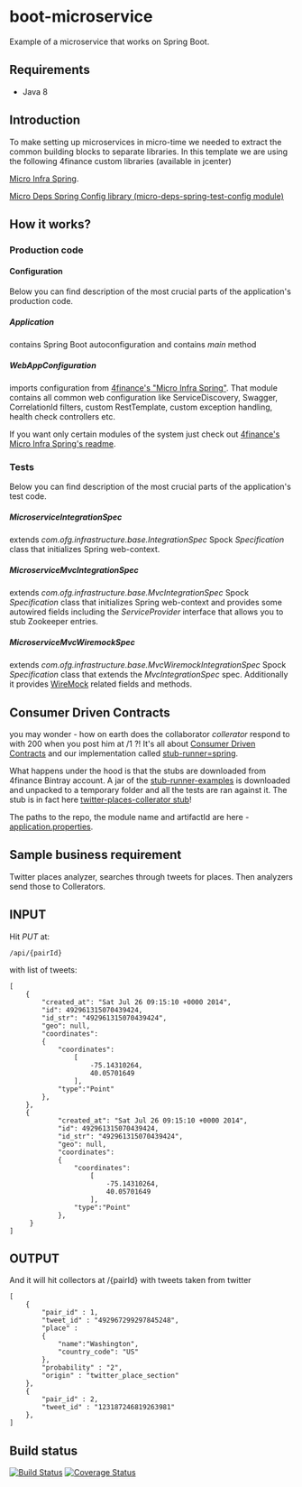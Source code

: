 boot-microservice
=======================

Example of a microservice that works on Spring Boot.

## Requirements

* Java 8

## Introduction

To make setting up microservices in micro-time we needed to extract the common building blocks to separate libraries.
In this template we are using the following 4finance custom libraries (available in jcenter)

[Micro Infra Spring](https://github.com/4finance/micro-infra-spring). 

[Micro Deps Spring Config library (micro-deps-spring-test-config module)](https://github.com/4finance/micro-deps-spring-config#micro-deps-spring-test-config)

## How it works?

### Production code

#### Configuration

Below you can find description of the most crucial parts of the application's production code.

##### Application 

contains Spring Boot autoconfiguration and contains *main* method

##### WebAppConfiguration

imports configuration from [4finance's "Micro Infra Spring"](https://github.com/4finance/micro-infra-spring). That module contains all common web configuration like
ServiceDiscovery, Swagger, CorrelationId filters, custom RestTemplate, custom exception handling, health check controllers etc.

If you want only certain modules of the system just check out [4finance's Micro Infra Spring's readme](https://github.com/4finance/micro-infra-spring).

### Tests

Below you can find description of the most crucial parts of the application's test code. 

##### MicroserviceIntegrationSpec

extends *com.ofg.infrastructure.base.IntegrationSpec* Spock *Specification* class that initializes Spring web-context. 

##### MicroserviceMvcIntegrationSpec

extends *com.ofg.infrastructure.base.MvcIntegrationSpec* Spock *Specification* class that initializes Spring web-context and provides some autowired fields including the
*ServiceProvider* interface that allows you to stub Zookeeper entries.

##### MicroserviceMvcWiremockSpec

extends *com.ofg.infrastructure.base.MvcWiremockIntegrationSpec* Spock *Specification* class that extends the *MvcIntegrationSpec* spec. Additionally it provides 
[WireMock](http://wiremock.org/) related fields and methods.

## Consumer Driven Contracts

you may wonder - how on earth does the collaborator *collerator* respond to with 200 when you post him at /1 ?! It's all about 
[Consumer Driven Contracts](http://martinfowler.com/articles/consumerDrivenContracts.html) and our implementation called 
[stub-runner=spring](https://github.com/4finance/stub-runner-spring/wiki/How-to-use-it).

What happens under the hood is that the stubs are downloaded from 4finance Bintray account. A jar of the 
[stub-runner-examples](https://github.com/4finance/stub-runner-examples) is downloaded and unpacked to a temporary folder and all the
tests are ran against it. The stub is in fact here [twitter-places-collerator stub](https://github.com/4finance/stub-runner-examples/blob/master/repository/mappings/com/ofg/twitter-places-collerator/findPlaceByPairId.json)!

The paths to the repo, the module name and artifactId are here - [application.properties](src/main/resources/application.properites).

## Sample business requirement
Twitter places analyzer, searches through tweets for places. Then analyzers send those to Collerators.

INPUT
-----------------

Hit *PUT* at: 

```
/api/{pairId}
```

with list of tweets:

```
[
    {
        "created_at": "Sat Jul 26 09:15:10 +0000 2014",
        "id": 492961315070439424,
        "id_str": "492961315070439424",
        "geo": null,
        "coordinates":
        {
            "coordinates":
                [
                    -75.14310264,
                    40.05701649
                ],
            "type":"Point"
        },
    },
    {
            "created_at": "Sat Jul 26 09:15:10 +0000 2014",
            "id": 492961315070439424,
            "id_str": "492961315070439424",
            "geo": null,
            "coordinates":
            {
                "coordinates":
                    [
                        -75.14310264,
                        40.05701649
                    ],
                "type":"Point"
            },
     }
]
```

OUTPUT
-----------------

And it will hit collectors at /{pairId} with tweets taken from twitter

```
[
    {
        "pair_id" : 1,
        "tweet_id" : "492967299297845248",
        "place" :
        {
            "name":"Washington",
            "country_code": "US"
        },
        "probability" : "2",
        "origin" : "twitter_place_section"
    },
    {
        "pair_id" : 2,
        "tweet_id" : "123187246819263981"
    },
]
```

## Build status
[![Build Status](https://travis-ci.org/4finance/boot-microservice.svg?branch=master)](https://travis-ci.org/4finance/boot-microservice) [![Coverage Status](http://img.shields.io/coveralls/4finance/boot-microservice/master.svg)](https://coveralls.io/r/4finance/boot-microservice)
